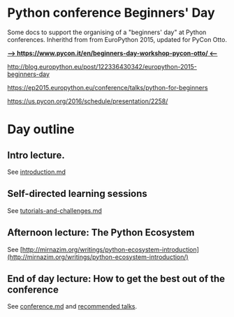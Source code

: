 # Python conference Beginners' Day

Some docs to support the organising of a "beginners' day" at Python
conferences. Inherithd from from EuroPython 2015, updated for PyCon Otto.

**[--> https://www.pycon.it/en/beginners-day-workshop-pycon-otto/ <--](https://www.pycon.it/en/beginners-day-workshop-pycon-otto/)**

http://blog.europython.eu/post/122336430342/europython-2015-beginners-day

https://ep2015.europython.eu/conference/talks/python-for-beginners

https://us.pycon.org/2016/schedule/presentation/2258/


# Day outline

## Intro lecture.

See [introduction.md](introduction.md)

## Self-directed learning sessions

See [tutorials-and-challenges.md](tutorials/tutorials-and-challenges.md)

## Afternoon lecture: The Python Ecosystem

See [http://mirnazim.org/writings/python-ecosystem-introduction](http://mirnazim.org/writings/python-ecosystem-introduction/)

##  End of day lecture:  How to get the best out of the conference

See [conference.md](conference.md) and [recommended talks](recommended-talks.md).

